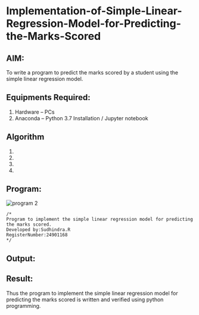 # Implementation-of-Simple-Linear-Regression-Model-for-Predicting-the-Marks-Scored

## AIM:
To write a program to predict the marks scored by a student using the simple linear regression model.

## Equipments Required:
1. Hardware – PCs
2. Anaconda – Python 3.7 Installation / Jupyter notebook

## Algorithm
1. 
2. 
3. 
4. 

## Program:

![program 2](https://github.com/user-attachments/assets/7b665f21-9b42-4d62-a480-719cdc022b69)


```
/*
Program to implement the simple linear regression model for predicting the marks scored.
Developed by:Sudhindra.R
RegisterNumber:24901168
*/
```

## Output:



## Result:
Thus the program to implement the simple linear regression model for predicting the marks scored is written and verified using python programming.
